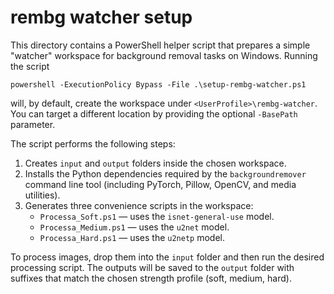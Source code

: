 # rembg watcher setup

This directory contains a PowerShell helper script that prepares a simple "watcher" workspace for background removal tasks on Windows. Running the script

```
powershell -ExecutionPolicy Bypass -File .\setup-rembg-watcher.ps1
```

will, by default, create the workspace under `<UserProfile>\rembg-watcher`. You can target a different location by providing the optional `-BasePath` parameter.

The script performs the following steps:

1. Creates `input` and `output` folders inside the chosen workspace.
2. Installs the Python dependencies required by the `backgroundremover` command line tool (including PyTorch, Pillow, OpenCV, and media utilities).
3. Generates three convenience scripts in the workspace:
   * `Processa_Soft.ps1` &mdash; uses the `isnet-general-use` model.
   * `Processa_Medium.ps1` &mdash; uses the `u2net` model.
   * `Processa_Hard.ps1` &mdash; uses the `u2netp` model.

To process images, drop them into the `input` folder and then run the desired processing script. The outputs will be saved to the `output` folder with suffixes that match the chosen strength profile (soft, medium, hard).
